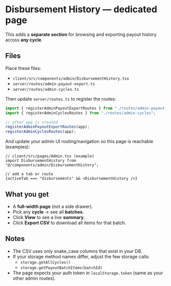 # Disbursement History — dedicated page

This adds a **separate section** for browsing and exporting payout history across **any cycle**.

## Files

Place these files:

- `client/src/components/admin/DisbursementHistory.tsx`
- `server/routes/admin-payout-export.ts`
- `server/routes/admin-cycles.ts`

Then update `server/routes.ts` to register the routes:

```ts
import { registerAdminPayoutExportRoutes } from "./routes/admin-payout-export";
import { registerAdminCyclesRoutes } from "./routes/admin-cycles";

// after app is created
registerAdminPayoutExportRoutes(app);
registerAdminCyclesRoutes(app);
```

And update your admin UI routing/navigation so this page is reachable (examples):

```tsx
// client/src/pages/Admin.tsx (example)
import DisbursementHistory from "@/components/admin/DisbursementHistory";

// add a tab or route
{activeTab === "disbursements" && <DisbursementHistory />}
```

## What you get

- A **full-width page** (not a side drawer).
- Pick any **cycle** → see all **batches**.
- Click **View** to see a live **summary**.
- Click **Export CSV** to download all items for that batch.

## Notes

- The CSV uses only snake_case columns that exist in your DB.
- If your storage method names differ, adjust the few storage calls:
  - `storage.getAllCycles()`
  - `storage.getPayoutBatchItems(batchId)`
- The page expects your auth token in `localStorage.token` (same as your other admin routes).
